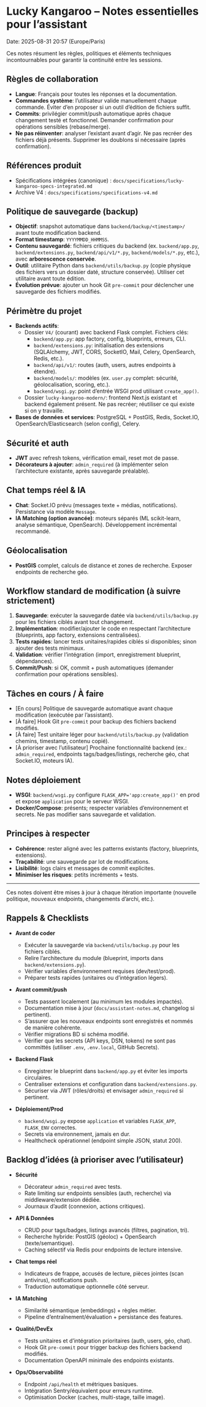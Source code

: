 # Lucky Kangaroo – Notes essentielles pour l’assistant

Date: 2025-08-31 20:57 (Europe/Paris)

Ces notes résument les règles, politiques et éléments techniques incontournables pour garantir la continuité entre les sessions.

## Règles de collaboration
- **Langue**: Français pour toutes les réponses et la documentation.
- **Commandes système**: l’utilisateur valide manuellement chaque commande. Éviter d’en proposer si un outil d’édition de fichiers suffit.
- **Commits**: privilégier commit/push automatique après chaque changement testé et fonctionnel. Demander confirmation pour opérations sensibles (rebase/merge).
- **Ne pas réinventer**: analyser l’existant avant d’agir. Ne pas recréer des fichiers déjà présents. Supprimer les doublons si nécessaire (après confirmation).

## Références produit
- Spécifications intégrées (canonique) : `docs/specifications/lucky-kangaroo-specs-integrated.md`
- Archive V4 : `docs/specifications/specifications-v4.md`

## Politique de sauvegarde (backup)
- **Objectif**: snapshot automatique dans `backend/backup/<timestamp>/` avant toute modification backend.
- **Format timestamp**: `YYYYMMDD_HHMMSS`.
- **Contenu sauvegardé**: fichiers critiques du backend (ex. `backend/app.py`, `backend/extensions.py`, `backend/api/v1/*.py`, `backend/models/*.py`, etc.), avec **arborescence conservée**.
- **Outil**: utilitaire Python dans `backend/utils/backup.py` (copie physique des fichiers vers un dossier daté, structure conservée). Utiliser cet utilitaire avant toute édition.
- **Évolution prévue**: ajouter un hook Git `pre-commit` pour déclencher une sauvegarde des fichiers modifiés.

## Périmètre du projet
- **Backends actifs**:
  - Dossier `V4/` (courant) avec backend Flask complet. Fichiers clés:
    - `backend/app.py`: app factory, config, blueprints, erreurs, CLI.
    - `backend/extensions.py`: initialisation des extensions (SQLAlchemy, JWT, CORS, SocketIO, Mail, Celery, OpenSearch, Redis, etc.).
    - `backend/api/v1/`: routes (auth, users, autres endpoints à étendre).
    - `backend/models/`: modèles (ex. `user.py` complet: sécurité, géolocalisation, scoring, etc.).
    - `backend/wsgi.py`: point d’entrée WSGI prod utilisant `create_app()`.
  - Dossier `lucky-kangaroo-modern/`: frontend Next.js existant et backend également présent. Ne pas recréer; réutiliser ce qui existe si on y travaille.
- **Bases de données et services**: PostgreSQL + PostGIS, Redis, Socket.IO, OpenSearch/Elasticsearch (selon config), Celery.

## Sécurité et auth
- **JWT** avec refresh tokens, vérification email, reset mot de passe.
- **Décorateurs à ajouter**: `admin_required` (à implémenter selon l’architecture existante, après sauvegarde préalable).

## Chat temps réel & IA
- **Chat**: Socket.IO prévu (messages texte + médias, notifications). Persistance via modèle `Message`.
- **IA Matching (option avancée)**: moteurs séparés (ML scikit-learn, analyse sémantique, OpenSearch). Développement incrémental recommandé.

## Géolocalisation
- **PostGIS** complet, calculs de distance et zones de recherche. Exposer endpoints de recherche géo.

## Workflow standard de modification (à suivre strictement)
1. **Sauvegarde**: exécuter la sauvegarde datée via `backend/utils/backup.py` pour les fichiers ciblés avant tout changement.
2. **Implémentation**: modifier/ajouter le code en respectant l’architecture (blueprints, app factory, extensions centralisées).
3. **Tests rapides**: lancer tests unitaires/rapides ciblés si disponibles; sinon ajouter des tests minimaux.
4. **Validation**: vérifier l’intégration (import, enregistrement blueprint, dépendances).
5. **Commit/Push**: si OK, commit + push automatiques (demander confirmation pour opérations sensibles).

## Tâches en cours / À faire
- [En cours] Politique de sauvegarde automatique avant chaque modification (exécutée par l’assistant).
- [À faire] Hook Git `pre-commit` pour backup des fichiers backend modifiés.
- [À faire] Test unitaire léger pour `backend/utils/backup.py` (validation chemins, timestamp, contenu copié).
- [À prioriser avec l’utilisateur] Prochaine fonctionnalité backend (ex.: `admin_required`, endpoints tags/badges/listings, recherche géo, chat Socket.IO, moteurs IA).

## Notes déploiement
- **WSGI**: `backend/wsgi.py` configure `FLASK_APP='app:create_app()'` en prod et expose `application` pour le serveur WSGI.
- **Docker/Compose**: présents; respecter variables d’environnement et secrets. Ne pas modifier sans sauvegarde et validation.

## Principes à respecter
- **Cohérence**: rester aligné avec les patterns existants (factory, blueprints, extensions).
- **Traçabilité**: une sauvegarde par lot de modifications.
- **Lisibilité**: logs clairs et messages de commit explicites.
- **Minimiser les risques**: petits incréments + tests.

---
Ces notes doivent être mises à jour à chaque itération importante (nouvelle politique, nouveaux endpoints, changements d’archi, etc.).

## Rappels & Checklists

- **Avant de coder**
  - Exécuter la sauvegarde via `backend/utils/backup.py` pour les fichiers ciblés.
  - Relire l’architecture du module (blueprint, imports dans `backend/extensions.py`).
  - Vérifier variables d’environnement requises (dev/test/prod).
  - Préparer tests rapides (unitaires ou d’intégration légers).

- **Avant commit/push**
  - Tests passent localement (au minimum les modules impactés).
  - Documentation mise à jour (`docs/assistant-notes.md`, changelog si pertinent).
  - S’assurer que les nouveaux endpoints sont enregistrés et nommés de manière cohérente.
  - Vérifier migrations BD si schéma modifié.
  - Vérifier que les secrets (API keys, DSN, tokens) ne sont pas committés (utiliser `.env`, `.env.local`, GitHub Secrets).

- **Backend Flask**
  - Enregistrer le blueprint dans `backend/app.py` et éviter les imports circulaires.
  - Centraliser extensions et configuration dans `backend/extensions.py`.
  - Sécuriser via JWT (rôles/droits) et envisager `admin_required` si pertinent.

- **Déploiement/Prod**
  - `backend/wsgi.py` expose `application` et variables `FLASK_APP`, `FLASK_ENV` correctes.
  - Secrets via environnement, jamais en dur.
  - Healthcheck opérationnel (endpoint simple JSON, statut 200).

## Backlog d’idées (à prioriser avec l’utilisateur)

- **Sécurité**
  - Décorateur `admin_required` avec tests.
  - Rate limiting sur endpoints sensibles (auth, recherche) via middleware/extension dédiée.
  - Journaux d’audit (connexion, actions critiques).

- **API & Données**
  - CRUD pour tags/badges, listings avancés (filtres, pagination, tri).
  - Recherche hybride: PostGIS (géoloc) + OpenSearch (texte/semantique).
  - Caching sélectif via Redis pour endpoints de lecture intensive.

- **Chat temps réel**
  - Indicateurs de frappe, accusés de lecture, pièces jointes (scan antivirus), notifications push.
  - Traduction automatique optionnelle côté serveur.

- **IA Matching**
  - Similarité sémantique (embeddings) + règles métier.
  - Pipeline d’entraînement/évaluation + persistance des features.

- **Qualité/DevEx**
  - Tests unitaires et d’intégration prioritaires (auth, users, géo, chat).
  - Hook Git `pre-commit` pour trigger backup des fichiers backend modifiés.
  - Documentation OpenAPI minimale des endpoints existants.

- **Ops/Observabilité**
  - Endpoint `/api/health` et métriques basiques.
  - Intégration Sentry/équivalent pour erreurs runtime.
  - Optimisation Docker (caches, multi-stage, taille image).
